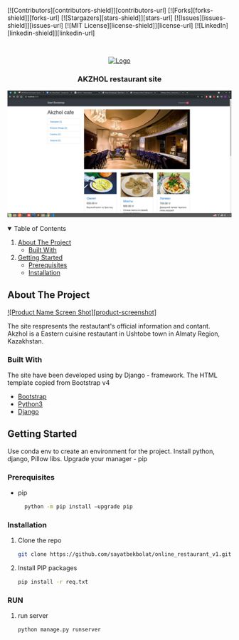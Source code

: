 


<!-- PROJECT SHIELDS -->

[![Contributors][contributors-shield]][contributors-url]
[![Forks][forks-shield]][forks-url]
[![Stargazers][stars-shield]][stars-url]
[![Issues][issues-shield]][issues-url]
[![MIT License][license-shield]][license-url]
[![LinkedIn][linkedin-shield]][linkedin-url]


<!-- PROJECT LOGO -->
<br />
<p align="center">
  <a href="https://github.com/othneildrew/Best-README-Template">
    <img src="images/logo.png" alt="Logo" width="80" height="80">
  </a>

  <h3 align="center"> AKZHOL restaurant site</h3>


</p>

![Screenshot](media/restaurant_site.jpeg)

<!-- TABLE OF CONTENTS -->
<details open="open">
  <summary>Table of Contents</summary>
  <ol>
    <li>
      <a href="#about-the-project">About The Project</a>
      <ul>
        <li><a href="#built-with">Built With</a></li>
      </ul>
    </li>
    <li>
      <a href="#getting-started">Getting Started</a>
      <ul>
        <li><a href="#prerequisites">Prerequisites</a></li>
        <li><a href="#installation">Installation</a></li>
      </ul>
    </li>
    
  </ol>
</details>



<!-- ABOUT THE PROJECT -->
## About The Project

[![Product Name Screen Shot][product-screenshot]](https://github.com/sayatbekbolat/online_restaurant_v1/blob/main/media/restaurant_site.jpeg)

The site respresents the restautant's official information and contant. Akzhol is a Eastern cuisine restautant in Ushtobe town in Almaty Region, Kazakhstan.   

### Built With

The site have been developed using by Django - framework. The HTML template copied from Bootstrap v4
* [Bootstrap](https://getbootstrap.com)
* [Python3](https://www.python.org/download/releases/3.0/)
* [Django](https://www.djangoproject.com/)



<!-- GETTING STARTED -->
## Getting Started

Use conda env to create an environment for the project. Install python, django, Pillow libs. Upgrade your manager - pip 

### Prerequisites


* pip
  ```sh
    python -m pip install –upgrade pip
  ```

### Installation

1. Clone the repo
   ```sh
   git clone https://github.com/sayatbekbolat/online_restaurant_v1.git
   ```
2. Install PIP packages
   ```sh
   pip install -r req.txt
   ```
### RUN


1. run server
   ```sh
   python manage.py runserver
   ```
